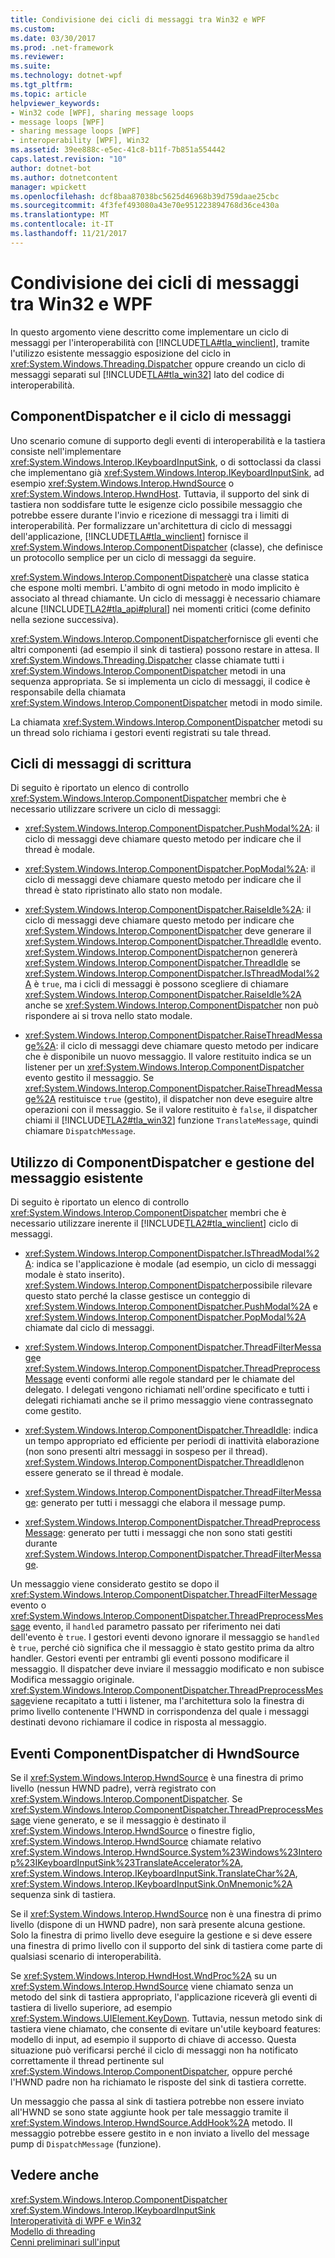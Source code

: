 ```yaml
---
title: Condivisione dei cicli di messaggi tra Win32 e WPF
ms.custom: 
ms.date: 03/30/2017
ms.prod: .net-framework
ms.reviewer: 
ms.suite: 
ms.technology: dotnet-wpf
ms.tgt_pltfrm: 
ms.topic: article
helpviewer_keywords:
- Win32 code [WPF], sharing message loops
- message loops [WPF]
- sharing message loops [WPF]
- interoperability [WPF], Win32
ms.assetid: 39ee888c-e5ec-41c8-b11f-7b851a554442
caps.latest.revision: "10"
author: dotnet-bot
ms.author: dotnetcontent
manager: wpickett
ms.openlocfilehash: dcf8baa87038bc5625d46968b39d759daae25cbc
ms.sourcegitcommit: 4f3fef493080a43e70e951223894768d36ce430a
ms.translationtype: MT
ms.contentlocale: it-IT
ms.lasthandoff: 11/21/2017
---
```

# <a name="sharing-message-loops-between-win32-and-wpf"></a>Condivisione dei cicli di messaggi tra Win32 e WPF
In questo argomento viene descritto come implementare un ciclo di messaggi per l'interoperabilità con [!INCLUDE[TLA#tla_winclient](../../../../includes/tlasharptla-winclient-md.md)], tramite l'utilizzo esistente messaggio esposizione del ciclo in <xref:System.Windows.Threading.Dispatcher> oppure creando un ciclo di messaggi separati sul [!INCLUDE[TLA#tla_win32](../../../../includes/tlasharptla-win32-md.md)] lato del codice di interoperabilità.  
  
## <a name="componentdispatcher-and-the-message-loop"></a>ComponentDispatcher e il ciclo di messaggi  
 Uno scenario comune di supporto degli eventi di interoperabilità e la tastiera consiste nell'implementare <xref:System.Windows.Interop.IKeyboardInputSink>, o di sottoclassi da classi che implementano già <xref:System.Windows.Interop.IKeyboardInputSink>, ad esempio <xref:System.Windows.Interop.HwndSource> o <xref:System.Windows.Interop.HwndHost>. Tuttavia, il supporto del sink di tastiera non soddisfare tutte le esigenze ciclo possibile messaggio che potrebbe essere durante l'invio e ricezione di messaggi tra i limiti di interoperabilità. Per formalizzare un'architettura di ciclo di messaggi dell'applicazione, [!INCLUDE[TLA#tla_winclient](../../../../includes/tlasharptla-winclient-md.md)] fornisce il <xref:System.Windows.Interop.ComponentDispatcher> (classe), che definisce un protocollo semplice per un ciclo di messaggi da seguire.  
  
 <xref:System.Windows.Interop.ComponentDispatcher>è una classe statica che espone molti membri. L'ambito di ogni metodo in modo implicito è associato al thread chiamante. Un ciclo di messaggi è necessario chiamare alcune [!INCLUDE[TLA2#tla_api#plural](../../../../includes/tla2sharptla-apisharpplural-md.md)] nei momenti critici (come definito nella sezione successiva).  
  
 <xref:System.Windows.Interop.ComponentDispatcher>fornisce gli eventi che altri componenti (ad esempio il sink di tastiera) possono restare in attesa. Il <xref:System.Windows.Threading.Dispatcher> classe chiamate tutti i <xref:System.Windows.Interop.ComponentDispatcher> metodi in una sequenza appropriata. Se si implementa un ciclo di messaggi, il codice è responsabile della chiamata <xref:System.Windows.Interop.ComponentDispatcher> metodi in modo simile.  
  
 La chiamata <xref:System.Windows.Interop.ComponentDispatcher> metodi su un thread solo richiama i gestori eventi registrati su tale thread.  
  
## <a name="writing-message-loops"></a>Cicli di messaggi di scrittura  
 Di seguito è riportato un elenco di controllo <xref:System.Windows.Interop.ComponentDispatcher> membri che è necessario utilizzare scrivere un ciclo di messaggi:  
  
-   <xref:System.Windows.Interop.ComponentDispatcher.PushModal%2A>: il ciclo di messaggi deve chiamare questo metodo per indicare che il thread è modale.  
  
-   <xref:System.Windows.Interop.ComponentDispatcher.PopModal%2A>: il ciclo di messaggi deve chiamare questo metodo per indicare che il thread è stato ripristinato allo stato non modale.  
  
-   <xref:System.Windows.Interop.ComponentDispatcher.RaiseIdle%2A>: il ciclo di messaggi deve chiamare questo metodo per indicare che <xref:System.Windows.Interop.ComponentDispatcher> deve generare il <xref:System.Windows.Interop.ComponentDispatcher.ThreadIdle> evento. <xref:System.Windows.Interop.ComponentDispatcher>non genererà <xref:System.Windows.Interop.ComponentDispatcher.ThreadIdle> se <xref:System.Windows.Interop.ComponentDispatcher.IsThreadModal%2A> è `true`, ma i cicli di messaggi è possono scegliere di chiamare <xref:System.Windows.Interop.ComponentDispatcher.RaiseIdle%2A> anche se <xref:System.Windows.Interop.ComponentDispatcher> non può rispondere ai si trova nello stato modale.  
  
-   <xref:System.Windows.Interop.ComponentDispatcher.RaiseThreadMessage%2A>: il ciclo di messaggi deve chiamare questo metodo per indicare che è disponibile un nuovo messaggio. Il valore restituito indica se un listener per un <xref:System.Windows.Interop.ComponentDispatcher> evento gestito il messaggio. Se <xref:System.Windows.Interop.ComponentDispatcher.RaiseThreadMessage%2A> restituisce `true` (gestito), il dispatcher non deve eseguire altre operazioni con il messaggio. Se il valore restituito è `false`, il dispatcher chiami il [!INCLUDE[TLA2#tla_win32](../../../../includes/tla2sharptla-win32-md.md)] funzione `TranslateMessage`, quindi chiamare `DispatchMessage`.  
  
## <a name="using-componentdispatcher-and-existing-message-handling"></a>Utilizzo di ComponentDispatcher e gestione del messaggio esistente  
 Di seguito è riportato un elenco di controllo <xref:System.Windows.Interop.ComponentDispatcher> membri che è necessario utilizzare inerente il [!INCLUDE[TLA2#tla_winclient](../../../../includes/tla2sharptla-winclient-md.md)] ciclo di messaggi.  
  
-   <xref:System.Windows.Interop.ComponentDispatcher.IsThreadModal%2A>: indica se l'applicazione è modale (ad esempio, un ciclo di messaggi modale è stato inserito). <xref:System.Windows.Interop.ComponentDispatcher>possibile rilevare questo stato perché la classe gestisce un conteggio di <xref:System.Windows.Interop.ComponentDispatcher.PushModal%2A> e <xref:System.Windows.Interop.ComponentDispatcher.PopModal%2A> chiamate dal ciclo di messaggi.  
  
-   <xref:System.Windows.Interop.ComponentDispatcher.ThreadFilterMessage>e <xref:System.Windows.Interop.ComponentDispatcher.ThreadPreprocessMessage> eventi conformi alle regole standard per le chiamate del delegato. I delegati vengono richiamati nell'ordine specificato e tutti i delegati richiamati anche se il primo messaggio viene contrassegnato come gestito.  
  
-   <xref:System.Windows.Interop.ComponentDispatcher.ThreadIdle>: indica un tempo appropriato ed efficiente per periodi di inattività elaborazione (non sono presenti altri messaggi in sospeso per il thread). <xref:System.Windows.Interop.ComponentDispatcher.ThreadIdle>non essere generato se il thread è modale.  
  
-   <xref:System.Windows.Interop.ComponentDispatcher.ThreadFilterMessage>: generato per tutti i messaggi che elabora il message pump.  
  
-   <xref:System.Windows.Interop.ComponentDispatcher.ThreadPreprocessMessage>: generato per tutti i messaggi che non sono stati gestiti durante <xref:System.Windows.Interop.ComponentDispatcher.ThreadFilterMessage>.  
  
 Un messaggio viene considerato gestito se dopo il <xref:System.Windows.Interop.ComponentDispatcher.ThreadFilterMessage> evento o <xref:System.Windows.Interop.ComponentDispatcher.ThreadPreprocessMessage> evento, il `handled` parametro passato per riferimento nei dati dell'evento è `true`. I gestori eventi devono ignorare il messaggio se `handled` è `true`, perché ciò significa che il messaggio è stato gestito prima da altro handler. Gestori eventi per entrambi gli eventi possono modificare il messaggio. Il dispatcher deve inviare il messaggio modificato e non subisce Modifica messaggio originale. <xref:System.Windows.Interop.ComponentDispatcher.ThreadPreprocessMessage>viene recapitato a tutti i listener, ma l'architettura solo la finestra di primo livello contenente l'HWND in corrispondenza del quale i messaggi destinati devono richiamare il codice in risposta al messaggio.  
  
## <a name="how-hwndsource-treats-componentdispatcher-events"></a>Eventi ComponentDispatcher di HwndSource  
 Se il <xref:System.Windows.Interop.HwndSource> è una finestra di primo livello (nessun HWND padre), verrà registrato con <xref:System.Windows.Interop.ComponentDispatcher>. Se <xref:System.Windows.Interop.ComponentDispatcher.ThreadPreprocessMessage> viene generato, e se il messaggio è destinato il <xref:System.Windows.Interop.HwndSource> o finestre figlio, <xref:System.Windows.Interop.HwndSource> chiamate relativo <xref:System.Windows.Interop.HwndSource.System%23Windows%23Interop%23IKeyboardInputSink%23TranslateAccelerator%2A>, <xref:System.Windows.Interop.IKeyboardInputSink.TranslateChar%2A>, <xref:System.Windows.Interop.IKeyboardInputSink.OnMnemonic%2A> sequenza sink di tastiera.  
  
 Se il <xref:System.Windows.Interop.HwndSource> non è una finestra di primo livello (dispone di un HWND padre), non sarà presente alcuna gestione. Solo la finestra di primo livello deve eseguire la gestione e si deve essere una finestra di primo livello con il supporto del sink di tastiera come parte di qualsiasi scenario di interoperabilità.  
  
 Se <xref:System.Windows.Interop.HwndHost.WndProc%2A> su un <xref:System.Windows.Interop.HwndSource> viene chiamato senza un metodo del sink di tastiera appropriato, l'applicazione riceverà gli eventi di tastiera di livello superiore, ad esempio <xref:System.Windows.UIElement.KeyDown>. Tuttavia, nessun metodo sink di tastiera viene chiamato, che consente di evitare un'utile keyboard features: modello di input, ad esempio il supporto di chiave di accesso. Questa situazione può verificarsi perché il ciclo di messaggi non ha notificato correttamente il thread pertinente sul <xref:System.Windows.Interop.ComponentDispatcher>, oppure perché l'HWND padre non ha richiamato le risposte del sink di tastiera corrette.  
  
 Un messaggio che passa al sink di tastiera potrebbe non essere inviato all'HWND se sono state aggiunte hook per tale messaggio tramite il <xref:System.Windows.Interop.HwndSource.AddHook%2A> metodo. Il messaggio potrebbe essere gestito in e non inviato a livello del message pump di `DispatchMessage` (funzione).  
  
## <a name="see-also"></a>Vedere anche  
 <xref:System.Windows.Interop.ComponentDispatcher>  
 <xref:System.Windows.Interop.IKeyboardInputSink>  
 [Interoperatività di WPF e Win32](../../../../docs/framework/wpf/advanced/wpf-and-win32-interoperation.md)  
 [Modello di threading](../../../../docs/framework/wpf/advanced/threading-model.md)  
 [Cenni preliminari sull'input](../../../../docs/framework/wpf/advanced/input-overview.md)
